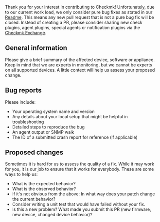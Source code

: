 Thank you for your interest in contributing to Checkmk!
Unfortunately, due to our current work load, we only consider pure bug fixes as stated in our [Readme](https://github.com/checkmk/checkmk#want-to-contribute).
This means any new pull request that is not a pure bug fix will be closed.
Instead of creating a PR, please consider sharing new check plugins, agent plugins, special agents or notification plugins via the [Checkmk Exchange](https://exchange.checkmk.com/).

## General information

Please give a brief summary of the affected device, software or appliance.
Keep in mind that we are experts in monitoring, but we cannot be experts on all supported devices.
A little context will help us assess your proposed change.

## Bug reports

Please include:

+ Your operating system name and version
+ Any details about your local setup that might be helpful in troubleshooting
+ Detailed steps to reproduce the bug
+ An agent output or SNMP walk
+ The ID of a submitted crash report for reference (if applicable)

## Proposed changes

Sometimes it is hard for us to assess the quality of a fix.
While it may work for you, it is our job to ensure that it works for everybody.
These are some ways to help us:

+ What is the expected behavior?
+ What is the observed behavior?
+ If it's not obvious from the above: In what way does your patch change the current behavior?
+ Consider writing a unit test that would have failed without your fix.
+ Is this a new problem? What made you submit this PR (new firmware, new device, changed device behavior)?
